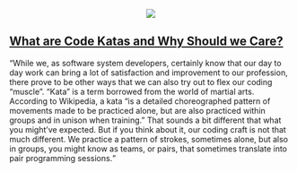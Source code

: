 <p align="center"> <img src="https://media.istockphoto.com/vectors/two-kids-sparing-on-karate-makes-a-high-kick-vector-id1178319540?k=20&m=1178319540&s=612x612&w=0&h=1Wmcdl0Z7stzaYeHTTS7SLghfNiZRMtP3JhVY1gPLyQ="></p>

## [What are Code Katas and Why Should we Care?](https://medium.com/hackernoon/what-are-code-katas-and-why-should-we-care-2e3f1b7e111c)
<q>While we, as software system developers, certainly know that our day to day work can bring a lot of satisfaction and improvement to our profession, there prove to be other ways that we can also try out to flex our coding “muscle”. “Kata” is a term borrowed from the world of martial arts. According to Wikipedia, a kata “is a detailed choreographed pattern of movements made to be practiced alone, but are also practiced within groups and in unison when training.” That sounds a bit different that what you might’ve expected. But if you think about it, our coding craft is not that much different. We practice a pattern of strokes, sometimes alone, but also in groups, you might know as teams, or pairs, that sometimes translate into pair programming sessions.</q>
